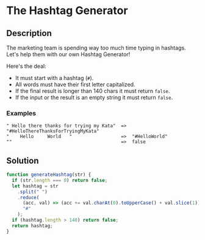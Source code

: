 # The Hashtag Generator

## Description

The marketing team is spending way too much time typing in hashtags.
Let's help them with our own Hashtag Generator!

Here's the deal:

- It must start with a hashtag (`#`).
- All words must have their first letter capitalized.
- If the final result is longer than 140 chars it must return `false`.
- If the input or the result is an empty string it must return `false`.

### Examples

```
" Hello there thanks for trying my Kata"  =>  "#HelloThereThanksForTryingMyKata"
"    Hello     World   "                  =>  "#HelloWorld"
""                                        =>  false
```

## Solution

```javascript
function generateHashtag(str) {
  if (str.length === 0) return false;
  let hashtag = str
    .split(" ")
    .reduce(
      (acc, val) => (acc += val.charAt(0).toUpperCase() + val.slice(1)),
      "#"
    );
  if (hashtag.length > 140) return false;
  return hashtag;
}
```
